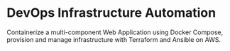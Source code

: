 # DevOps Infrastructure Automation
Containerize a multi-component Web Application using Docker Compose, provision and manage infrastructure with Terraform and Ansible on AWS.

